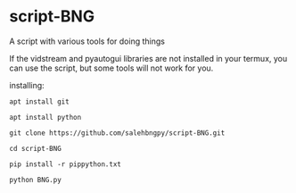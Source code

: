 # script-BNG
A script with various tools for doing things

If the vidstream and pyautogui libraries are not installed in your termux, you can use the script, but some tools will not work for you.

installing:
```
apt install git
```
```
apt install python
```
```
git clone https://github.com/salehbngpy/script-BNG.git
```
```
cd script-BNG
```
```
pip install -r pippython.txt
```
```
python BNG.py
```
